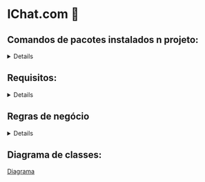 # IChat.com 💬

## Comandos de pacotes instalados n projeto:

<details>

- npm install socket.io
- npm install express
- npm install typescript --save-dev
- npm install tsx --save-dev
- npm install @types/express --save-dev
- npx tsc --init
- npm install bcrypt
- npm install @types/bcrypt --save-dev
- npm install jsonwebtoken
- npm install jsonwebtoken @types/jsonwebtoken



</details>

## Requisitos:

<details>

### Registro de usuário:

- [x] O sistema deve permitir que novos usuários se cadastrem fornecendo nome, email e senha.
- [x] O sistema deve verificar se o email fornecido pelo usuário é válido e único.

### Autenticação e Login:

- [x] Os usuários registrados devem poder fazer login no sistema fornecendo seu email e senha.
- [x] O sistema deve autenticar as credenciais fornecidas e conceder acesso apenas aos usuários váidos.

### Listagem de Pessoas:

- O sistema deve fornecer uma lista de pessoas disponíveis para iniciar uma conversa.
- A lista de pessoas fornecida não precisa de filtros adicionais.

### Iniciar conversa:

- Os usuários devem poder iniciar uma conversa com outra pessoa selecionada na lista.
- O sistema deve fornecer uma interface para enviar mensagens em tempo real entre os usuários envolvidos na conversa.

</details>

## Regras de negócio

<details>
  
### Autenticação:
  
- [x] Apenas usuários registrados podem acessar o sistema.
- As credenciais de login devem ser autenticadas antes de permitir o acesso.

### Registro:

- [x] O email fornecido durante o registro deve ser válido e único para cada usuário.
- [x] O sistema não deve permitir registros duplicados com o mesmo email.

</details>

## Diagrama de classes:

[Diagrama](https://drive.google.com/file/d/189dpiozRSNUfhFY9DFrT3Y5aVfJsYGs7/view?usp=sharing)
